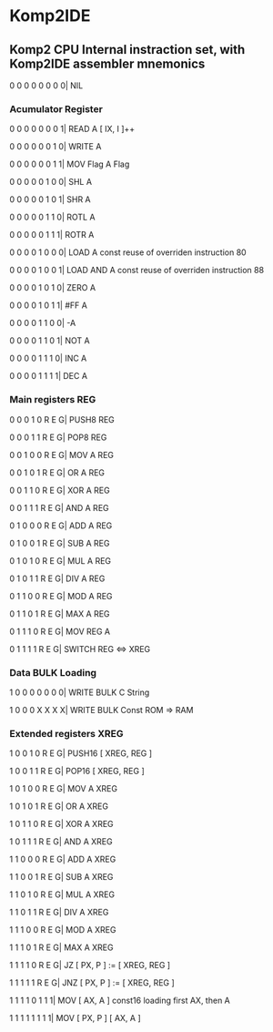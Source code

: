 # Komp2IDE

## Komp2 CPU Internal instraction set, with Komp2IDE assembler mnemonics

0	0	0	0	0	0	0	0|	NIL			

### Acumulator Register											

0	0	0	0	0	0	0	1|	READ	A	[ IX, I ]++	

0	0	0	0	0	0	1	0|	WRITE	A		

0	0	0	0	0	0	1	1|	MOV Flag	A	Flag	

0	0	0	0	0	1	0	0|	SHL	A		

0	0	0	0	0	1	0	1|	SHR	A		

0	0	0	0	0	1	1	0|	ROTL	A		

0	0	0	0	0	1	1	1|	ROTR	A		

0	0	0	0	1	0	0	0|	LOAD	A	const	reuse of overriden instruction 80

0	0	0	0	1	0	0	1|	LOAD AND	A	const	reuse of overriden instruction 88

0	0	0	0	1	0	1	0|	ZERO	A		

0	0	0	0	1	0	1	1|	#FF	A		

0	0	0	0	1	1	0	0|	-A		

0	0	0	0	1	1	0	1|	NOT	A		

0	0	0	0	1	1	1	0|	INC	A		

0	0	0	0	1	1	1	1|	DEC	A		

### Main registers REG				

0	0	0	1	0	R	E	G|	PUSH8	REG		

0	0	0	1	1	R	E	G|	POP8	REG		

0	0	1	0	0	R	E	G|	MOV	A	REG	

0	0	1	0	1	R	E	G|	OR	A	REG	

0	0	1	1	0	R	E	G|	XOR	A	REG	

0	0	1	1	1	R	E	G|	AND	A	REG	

0	1	0	0	0	R	E	G|	ADD	A	REG	

0	1	0	0	1	R	E	G|	SUB	A	REG	

0	1	0	1	0	R	E	G|	MUL	A	REG	

0	1	0	1	1	R	E	G|	DIV	A	REG	

0	1	1	0	0	R	E	G|	MOD	A	REG	

0	1	1	0	1	R	E	G|	MAX	A	REG	

0	1	1	1	0	R	E	G|	MOV	REG	A	

0	1	1	1	1	R	E	G|	SWITCH	REG <=> XREG		

### Data BULK Loading											

1	0	0	0	0	0	0	0|	WRITE BULK		C String	

1	0	0	0	X	X	X	X|	WRITE BULK Const		ROM => RAM	

### Extended registers XREG								

1	0	0	1	0	R	E	G|	PUSH16	[ XREG, REG ]		

1	0	0	1	1	R	E	G|	POP16	[ XREG, REG ]		

1	0	1	0	0	R	E	G|	MOV	A	XREG	

1	0	1	0	1	R	E	G|	OR	A	XREG	

1	0	1	1	0	R	E	G|	XOR	A	XREG	

1	0	1	1	1	R	E	G|	AND	A	XREG	

1	1	0	0	0	R	E	G|	ADD	A	XREG	

1	1	0	0	1	R	E	G|	SUB	A	XREG	

1	1	0	1	0	R	E	G|	MUL	A	XREG	

1	1	0	1	1	R	E	G|	DIV	A	XREG	

1	1	1	0	0	R	E	G|	MOD	A	XREG

1	1	1	0	1	R	E	G|	MAX	A	XREG	

1	1	1	1	0	R	E	G|	JZ	[ PX, P ] := [ XREG, REG ]	

1	1	1	1	1	R	E	G|	JNZ	[ PX, P ] := [ XREG, REG ]	

1	1	1	1	0	1	1	1|	MOV [ AX, A ] const16			loading first AX, then A

1	1	1	1	1	1	1	1|	MOV [ PX, P ] [ AX, A ] 			

